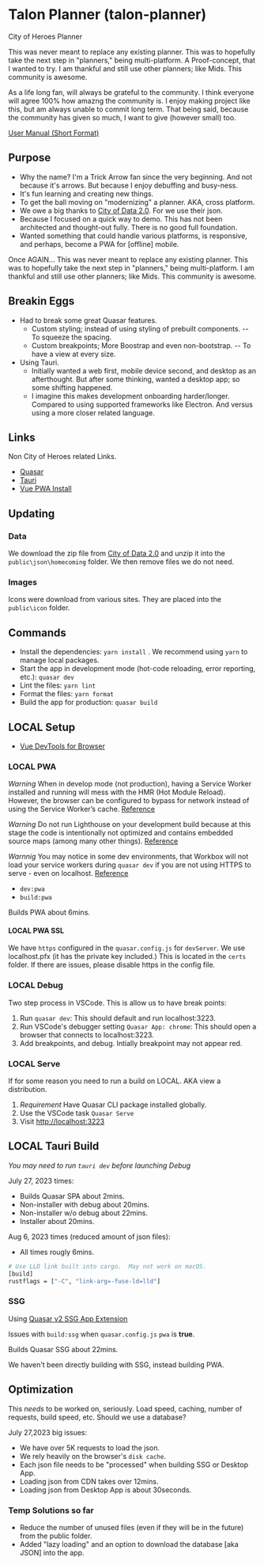 # Talon Planner (talon-planner)

City of Heroes Planner

This was never meant to replace any existing planner.
This was to hopefully take the next step in "planners," being multi-platform.
A Proof-concept, that I wanted to try.
I am thankful and still use other planners; like Mids.
This community is awesome.

As a life long fan, will always be grateful to the community.
I think everyone will agree 100% how amazng the community is.
I enjoy making project like this, but am always unable to commit long term.
That being said, because the community has given so much, I want to give (however small) too.

[User Manual (Short Format)](/USERMANUAL.MD)

## Purpose

- Why the name? I'm a Trick Arrow fan since the very beginning.
  And not because it's arrows. But because I enjoy debuffing and busy-ness.
- It's fun learning and creating new things.
- To get the ball moving on "modernizing" a planner. AKA, cross platform.
- We owe a big thanks to [City of Data 2.0](https://cod.uberguy.net/).
  For we use their json.
- Because I focused on a quick way to demo. This has not been architected and thought-out fully. There is no good full foundation.
- Wanted something that could handle various platforms, is responsive, and perhaps, become a PWA for [offline] mobile.

Once AGAIN...
This was never meant to replace any existing planner.
This was to hopefully take the next step in "planners," being multi-platform.
I am thankful and still use other planners; like Mids.
This community is awesome.

## Breakin Eggs

- Had to break some great Quasar features.
  - Custom styling; instead of using styling of prebuilt components. -- To squeeze the spacing.
  - Custom breakpoints; More Boostrap and even non-bootstrap. -- To have a view at every size.
- Using Tauri.
  - Initially wanted a web first, mobile device second, and desktop as an afterthought. But after some thinking, wanted a desktop app; so some shifting happened.
  - I imagine this makes development onboarding harder/longer. Compared to using supported frameworks like Electron. And versus using a more closer related language.

## Links

Non City of Heroes related Links.

- [Quasar](https://quasar.dev)
- [Tauri](https://tauri.app)
- [Vue PWA Install](https://github.com/Bartozzz/vue-pwa-install)

## Updating

### Data

We download the zip file from [City of Data 2.0](https://cod.uberguy.net/)
and unzip it into the `public\json\homecoming` folder.
We then remove files we do not need.

### Images

Icons were download from various sites.
They are placed into the `public\icon` folder.

## Commands

- Install the dependencies: `yarn install` . We recommend using `yarn` to manage local packages.
- Start the app in development mode (hot-code reloading, error reporting, etc.): `quasar dev`
- Lint the files: `yarn lint`
- Format the files: `yarn format`
- Build the app for production: `quasar build`

## LOCAL Setup

- [Vue DevTools for Browser](https://github.com/vuejs/devtools)

### LOCAL PWA

_Warning_ When in develop mode (not production), having a Service Worker installed and running will mess with the HMR (Hot Module Reload). However, the browser can be configured to bypass for network instead of using the Service Worker’s cache. [Reference](https://quasar.dev/quasar-cli-webpack/developing-pwa/hmr-for-dev)

_Warning_ Do not run Lighthouse on your development build because at this stage the code is intentionally not optimized and contains embedded source maps (among many other things). [Reference](https://quasar.dev/quasar-cli-webpack/developing-pwa/build-commands/)

_Warnnig_ You may notice in some dev environments, that Workbox will not load your service workers during `quasar dev` if you are not using HTTPS to serve - even on localhost. [Reference](https://quasar.dev/quasar-cli-vite/developing-pwa/handling-service-worker)

- `dev:pwa`
- `build:pwa`

Builds PWA about 6mins.

#### LOCAL PWA SSL

We have `https` configured in the `quasar.config.js` for `devServer`.
We use localhost.pfx (it has the private key included.)
This is located in the `certs` folder.
If there are issues, please disable https in the config file.

### LOCAL Debug

Two step process in VSCode. This is allow us to have break points:

1. Run `quasar dev`: This should default and run localhost:3223.
2. Run VSCode's debugger setting `Quasar App: chrome`: This should open a browser that connects to localhost:3223.
3. Add breakpoints, and debug. Intially breakpoint may not appear red.

### LOCAL Serve

If for some reason you need to run a build on LOCAL. AKA view a distribution.

1. _Requirement_ Have Quasar CLI package installed globally.
2. Use the VSCode task `Quasar Serve`
3. Visit [http://localhost:3223](http://localhost:3223)

## LOCAL Tauri Build

_You may need to run `tauri dev` before launching Debug_

July 27, 2023 times:

- Builds Quasar SPA about 2mins.
- Non-installer with debug about 20mins.
- Non-installer w/o debug about 22mins.
- Installer about 20mins.

Aug 6, 2023 times (reduced amount of json files):

- All times rougly 6mins.

```sh
# Use LLD link built into cargo.  May not work on macOS.
[build]
rustflags = ["-C", "link-arg=-fuse-ld=lld"]
```

### SSG

Using [Quasar v2 SSG App Extension](https://github.com/freddy38510/quasar-app-extension-ssg)

Issues with `build:ssg` when `quasar.config.js` `pwa` is **true**.

Builds Quasar SSG about 22mins.

We haven't been directly building with SSG, instead building PWA.

## Optimization

This _needs_ to be worked on, seriously.
Load speed, caching, number of requests, build speed, etc.
Should we use a database?

July 27,2023 big issues:

- We have over 5K requests to load the json.
- We rely heavily on the browser's `disk cache`.
- Each json file needs to be "processed" when building SSG or Desktop App.
- Loading json from CDN takes over 12mins.
- Loading json from Desktop App is about 30seconds.

### Temp Solutions so far

- Reduce the number of unused files (even if they will be in the future) from the public folder.
- Added "lazy loading" and an option to download the database [aka JSON] into the app.
